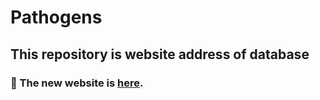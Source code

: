# Pathogens
## This repository is website address of database
### :rocket: The new website is [here](https://76mrva425586.vicp.fun).

